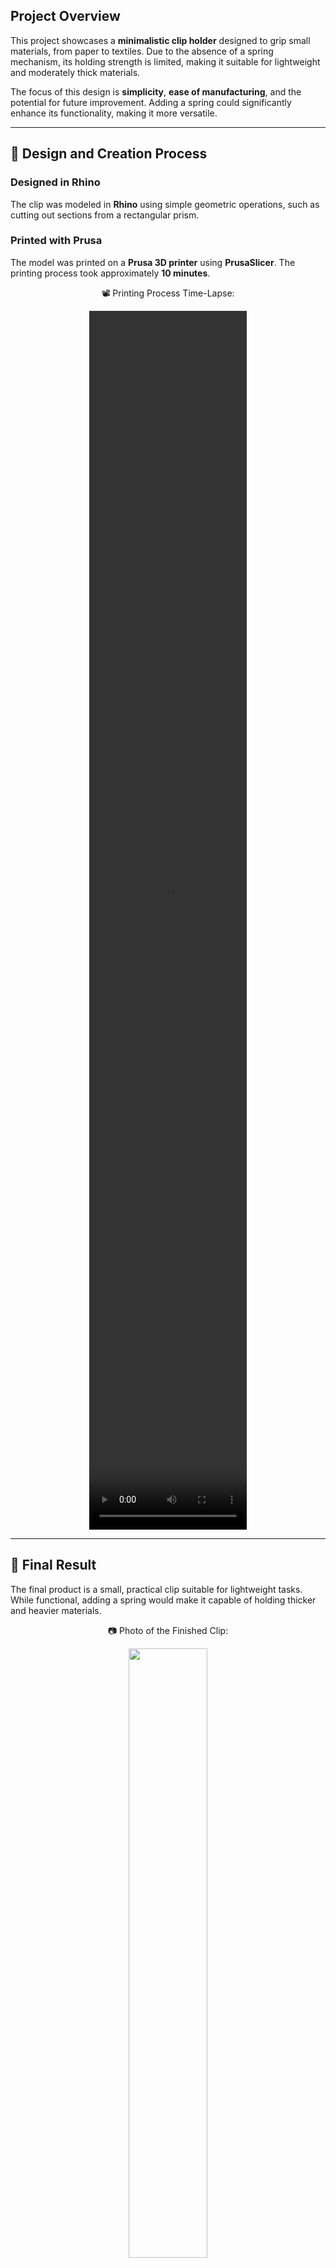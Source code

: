 ## Project Overview

This project showcases a **minimalistic clip holder** designed to grip small materials, from paper to textiles. Due to the absence of a spring mechanism, its holding strength is limited, making it suitable for lightweight and moderately thick materials.  

The focus of this design is **simplicity**, **ease of manufacturing**, and the potential for future improvement. Adding a spring could significantly enhance its functionality, making it more versatile.

---

## 🎨 Design and Creation Process

### Designed in Rhino
The clip was modeled in **Rhino** using simple geometric operations, such as cutting out sections from a rectangular prism.

### Printed with Prusa
The model was printed on a **Prusa 3D printer** using **PrusaSlicer**. The printing process took approximately **10 minutes**.

<div align="center">
  
📽️ Printing Process Time-Lapse:

<video src=https://github.com/user-attachments/assets/142f82c8-2c56-47e4-8db2-cfc0f46cb0eb  width="50%" height="50%"/>

</div>

---

## 📸 Final Result

The final product is a small, practical clip suitable for lightweight tasks. While functional, adding a spring would make it capable of holding thicker and heavier materials.

<div align="center">
  
📷 Photo of the Finished Clip: 
  
<img src=https://github.com/user-attachments/assets/3f55987e-c448-4e65-abfd-afd387513c23  width="50%" height="50%"/>
<img src=https://github.com/user-attachments/assets/a101f100-473c-4105-a4a4-aca5545fbb8e width="50%" height="50%"/>

</div>

### Possible Improvement
Adding a spring mechanism could greatly enhance the clip’s versatility and usability.

---

## 🚀 How to Use

1. Download the STL file and open it in your 3D slicer software.
2. Configure printing settings.
3. Print the model using any 3D printer.
4. *(Optional)* Add a spring to enhance its grip strength.

---

## 🛠️ Future Improvements

- Incorporate a compression mechanism (spring or elastic band).  

